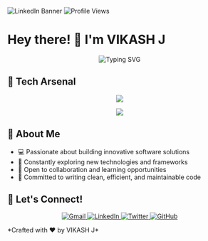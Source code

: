 ![LinkedIn Banner](https://github.com/user-attachments/assets/c78fc974-d8c9-415f-bbb3-0883cd0f5a73)
![Profile Views](https://profile-counter.glitch.me/Vikash888/count.svg)
# Hey there! 👋 I'm VIKASH J
<p align="center">
  <img src="https://readme-typing-svg.herokuapp.com?font=Fira+Code&weight=600&size=25&duration=4000&pause=1000&color=6F42C1&center=true&vCenter=true&width=600&lines=Software+Developer+%7C+Tech+Enthusiast;Learning+%26+Growing+Every+Day;Open+Source+Contributor" alt="Typing SVG" />
</p>

## 🚀 Tech Arsenal

<p align="center">
  <a href="#" title="Programming Languages">
    <img src="https://skillicons.dev/icons?i=c,cpp,java,python,javascript,html,css" />
  </a>
</p>

<p align="center">
  <a href="#" title="Databases & Tools">
    <img src="https://skillicons.dev/icons?i=mongodb,mysql,linux,git,bash,vscode" />
  </a>
</p>

## 🌟 About Me

- 💻 Passionate about building innovative software solutions
- 🌱 Constantly exploring new technologies and frameworks
- 🤝 Open to collaboration and learning opportunities
- 🎯 Committed to writing clean, efficient, and maintainable code

## 🤝 Let's Connect!

<p align="center">
  <a href="mailto:vikash.jmbox@gmail.com">
    <img src="https://img.shields.io/badge/Gmail-D14836?style=for-the-badge&logo=gmail&logoColor=white" alt="Gmail"/>
  </a>
  <a href="https://www.linkedin.com/in/vikash-janarthanan-5b5056228">
    <img src="https://img.shields.io/badge/LinkedIn-0077B5?style=for-the-badge&logo=linkedin&logoColor=white" alt="LinkedIn"/>
  </a>
  <a href="https://x.com/VIKASHJ61079581?t=inXd14NSUr6ub3DujGEReg&s=09">
    <img src="https://img.shields.io/badge/Twitter-1DA1F2?style=for-the-badge&logo=twitter&logoColor=white" alt="Twitter"/>
  </a>
  <a href="https://github.com/Vikash888">
    <img src="https://img.shields.io/badge/GitHub-100000?style=for-the-badge&logo=github&logoColor=white" alt="GitHub"/>
  </a>
</p>
*Crafted with ❤️ by VIKASH J*
